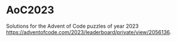 # AoC2023
Solutions for the Advent of Code puzzles of year 2023 https://adventofcode.com/2023/leaderboard/private/view/2056136.
